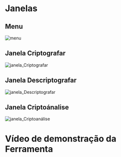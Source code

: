 # Janelas

## Menu

![menu](https://user-images.githubusercontent.com/79456742/189545766-1b79ddbf-9ac1-40fe-ac42-e1d916581160.png)

## Janela Criptografar

![janela_Criptografar](https://user-images.githubusercontent.com/79456742/189545868-cbb866a7-2f20-4dd7-98e5-498f022db01d.png)

## Janela Descriptografar

![janela_Descriptografar](https://user-images.githubusercontent.com/79456742/189545948-a65c7662-2e57-4b9c-87bf-1c5455844acb.png)

## Janela Criptoánalise

![janela_Criptoanálise](https://user-images.githubusercontent.com/79456742/189545992-0a92c1fb-8f43-4e15-be8b-29fc75bdc074.png)

# Vídeo de demonstração da Ferramenta

